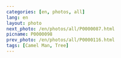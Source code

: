 ```yaml
---
categories: [en, photos, all]
lang: en
layout: photo
next_photo: /en/photos/all/P0000087.html
picname: P0000098
prev_photo: /en/photos/all/P0000116.html
tags: [Camel Man, Tree]
---
```

